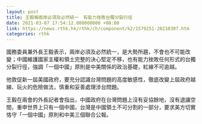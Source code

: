```yaml
---
layout: post
title: 王毅稱兩岸必須及必然統一　有能力挫敗台獨分裂行徑
date: 2021-03-07 17:54:12.000000000 +08:00
link: https://news.rthk.hk/rthk/ch/component/k2/1579251-20210307.htm
categories: rthk
---
```


國務委員兼外長王毅表示，兩岸必須及必然統一，是大勢所趨，不會也不可能改變；中國維護國家主權和領土完整的決心堅定不移，也有能力挫敗任何形式的台獨分裂行徑，強調「一個中國」原則是中美關係的政治基礎，紅線不可逾越。

他敦促新一屆美國政府，要充分認識台灣問題的高度敏感性，徹底改變上屆政府越線、玩火的危險做法，慎重和妥善處理涉台問題。

王毅在兩會的外長記者會指出，中國政府在台灣問題上沒有妥協餘地，沒有退讓空間，重申世界上只有一個中國，台灣是中國領土不可分割的一部分，要求美方切實恪守「一個中國」原則和中美三個聯合公報。
